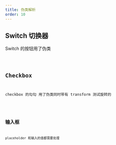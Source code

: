 ```yaml
---
title: 伪类解析
order: 10
---
```


## Switch 切换器

Switch 的按钮用了伪类

<code src="./demos/Switch.tsx" />

## Checkbox

checkbox 的勾勾 用了伪类同时带有 transform 测试旋转的

<code src="./demos/Checkbox.tsx" />

## 输入框

placeholder 和输入的值都需要处理

<code src="./demos/Input.tsx" />
